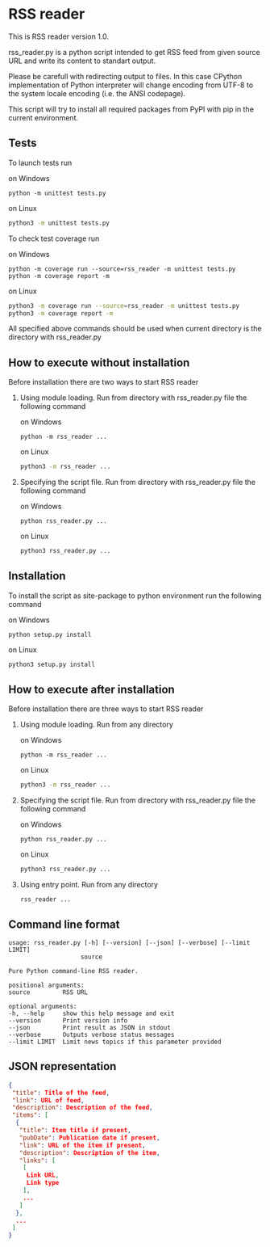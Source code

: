 RSS reader
=========

This is RSS reader version 1.0.

rss_reader.py is a python script intended to get RSS feed from given source URL
and write its content to standart output.

Please be carefull with redirecting output to files. In this case CPython implementation
of Python interpreter will change encoding from UTF-8 to
the system locale encoding (i.e. the ANSI codepage).

This script will try to install all required packages from PyPI with pip in
the current environment.

Tests
------

To launch tests run

on Windows

```shell
python -m unittest tests.py
```

on Linux 

```bash
python3 -m unittest tests.py
```

To check test coverage run

on Windows

```shell
python -m coverage run --source=rss_reader -m unittest tests.py
python -m coverage report -m
```

on Linux

```bash
python3 -m coverage run --source=rss_reader -m unittest tests.py
python3 -m coverage report -m
```

All specified above commands should be used when current directory is the directory with rss_reader.py

How to execute without installation
------

Before installation there are two ways to start RSS reader

1. Using module loading. Run from directory with rss_reader.py file the following command

	on Windows

	```shell
	python -m rss_reader ...
	```

	on Linux

	```bash
	python3 -m rss_reader ...
	```

2. Specifying the script file. Run from directory with rss_reader.py file the following command

	on Windows

	```shell
	python rss_reader.py ...
	```

	on Linux

	```bash
	python3 rss_reader.py ...
	```

Installation
------

To install the script as site-package to python environment run the following command

on Windows

```shell
python setup.py install
```

on Linux

```bash
python3 setup.py install
```

How to execute after installation
------

Before installation there are three ways to start RSS reader

1. Using module loading. Run from any directory

	on Windows

	```shell
	python -m rss_reader ...
	```

	on Linux

	```bash
	python3 -m rss_reader ...
	```

2. Specifying the script file. Run from directory with rss_reader.py file the following command

	on Windows

	```shell
	python rss_reader.py ...
	```

	on Linux

	```bash
	python3 rss_reader.py ...
	```

3. Using entry point. Run from any directory

	```shell
	rss_reader ...
	```

Command line format
-------

    usage: rss_reader.py [-h] [--version] [--json] [--verbose] [--limit LIMIT]
                        source

    Pure Python command-line RSS reader.

    positional arguments:
    source         RSS URL

    optional arguments:
    -h, --help     show this help message and exit
    --version      Print version info
    --json         Print result as JSON in stdout
    --verbose      Outputs verbose status messages
    --limit LIMIT  Limit news topics if this parameter provided


JSON representation
-------

```json
{
 "title": Title of the feed,
 "link": URL of feed,
 "description": Description of the feed,
 "items": [
  {
   "title": Item title if present,
   "pubDate": Publication date if present,
   "link": URL of the item if present,
   "description": Description of the item,
   "links": [
    [
     Link URL,
     Link type
    ],
    ...
   ]
  },
  ...
 ]
}
```
